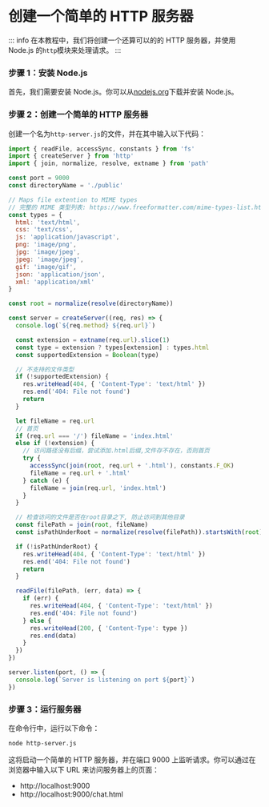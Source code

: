 # 创建一个简单的 HTTP 服务器

::: info
在本教程中，我们将创建一个还算可以的的 HTTP 服务器，并使用 Node.js 的`http`模块来处理请求。
:::

### 步骤 1：安装 Node.js

首先，我们需要安装 Node.js。你可以从[nodejs.org](https://nodejs.org/en/)下载并安装 Node.js。

### 步骤 2：创建一个简单的 HTTP 服务器

创建一个名为`http-server.js`的文件，并在其中输入以下代码：

```javascript
import { readFile, accessSync, constants } from 'fs'
import { createServer } from 'http'
import { join, normalize, resolve, extname } from 'path'

const port = 9000
const directoryName = './public'

// Maps file extention to MIME types
// 完整的 MIME 类型列表: https://www.freeformatter.com/mime-types-list.html
const types = {
  html: 'text/html',
  css: 'text/css',
  js: 'application/javascript',
  png: 'image/png',
  jpg: 'image/jpeg',
  jpeg: 'image/jpeg',
  gif: 'image/gif',
  json: 'application/json',
  xml: 'application/xml'
}

const root = normalize(resolve(directoryName))

const server = createServer((req, res) => {
  console.log(`${req.method} ${req.url}`)

  const extension = extname(req.url).slice(1)
  const type = extension ? types[extension] : types.html
  const supportedExtension = Boolean(type)

  // 不支持的文件类型
  if (!supportedExtension) {
    res.writeHead(404, { 'Content-Type': 'text/html' })
    res.end('404: File not found')
    return
  }

  let fileName = req.url
  // 首页
  if (req.url === '/') fileName = 'index.html'
  else if (!extension) {
    // 访问路径没有后缀，尝试添加.html后缀,文件存不存在，否则首页
    try {
      accessSync(join(root, req.url + '.html'), constants.F_OK)
      fileName = req.url + '.html'
    } catch (e) {
      fileName = join(req.url, 'index.html')
    }
  }

  // 检查访问的文件是否在root目录之下, 防止访问到其他目录
  const filePath = join(root, fileName)
  const isPathUnderRoot = normalize(resolve(filePath)).startsWith(root)

  if (!isPathUnderRoot) {
    res.writeHead(404, { 'Content-Type': 'text/html' })
    res.end('404: File not found')
    return
  }

  readFile(filePath, (err, data) => {
    if (err) {
      res.writeHead(404, { 'Content-Type': 'text/html' })
      res.end('404: File not found')
    } else {
      res.writeHead(200, { 'Content-Type': type })
      res.end(data)
    }
  })
})

server.listen(port, () => {
  console.log(`Server is listening on port ${port}`)
})
```

### 步骤 3：运行服务器

在命令行中，运行以下命令：

```bash
node http-server.js
```

这将启动一个简单的 HTTP 服务器，并在端口 9000 上监听请求。你可以通过在浏览器中输入以下 URL 来访问服务器上的页面：

- http://localhost:9000
- http://localhost:9000/chat.html
